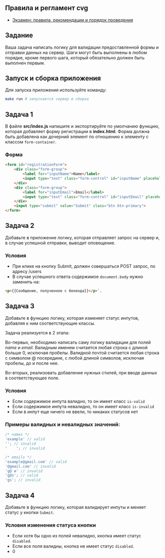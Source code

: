 ## Правила и регламент   cvg

- [Экзамен: правила, рекомендации и порядок проведения](https://hexly.notion.site/d9289c18871c44508bc7c7f05a51d94f)

## Задание

Ваша задача написать логику для валидации предоставленной формы и отправки данных на сервер. Шаги могут быть выполнены в любом порядке, кроме первого шага, который обязательно должен быть выполнен первым.

## Запуск и сборка приложения

Для запуска приложения используйте команду:

```bash
make run # запускается сервер и сборка
```

## Задача 1

В файле **src/index.js** напишите и экспортируйте по умолчанию функцию, которая добавляет форму регистрации в **index.html**. Форма должна быть добавлена как дочерний элемент по отношению к элементу с классом `form-container`.

### Форма

```html
<form id="registrationForm">
    <div class="form-group">
        <label for="inputName">Name</label>
        <input type="text" class="form-control" id="inputName" placeholder="Введите ваше имя" name="name" required>
    </div>
    <div class="form-group">
        <label for="inputEmail">Email</label>
        <input type="text" class="form-control" id="inputEmail" placeholder="Введите email" name="email" required>
    </div>
    <input type="submit" value="Submit" class="btn btn-primary">
</form>
```

## Задача 2

Добавьте в приложение логику, которая отправляет запрос на сервер и, в случае успешной отправки, выводит оповещение.

### Условия

- При клике на кнопку Submit, должен совершаться POST запрос, по адресу /users
- В случае успешного ответа содержимое `document.body` нужно заменить на:

```html
<p>{{Сообщение, полученное с бекенда}}</p>`.
```

## Задача 3

Добавьте в функцию логику, которая изменяет статус инпутов, добавляя к ним соответствующие классы.

Задача реализуется в 2 этапа:

Во-первых, необходимо написать саму логику валидации для полей *name* и *email*. Валидным именем считается любая строка с длиной больше 0, исключая пробелы. Валидной почтой считается любая строка с символом @ посередине, с любой длиной символов, исключая пробелы, до и после нее.

Во-вторых, реализовать добавление нужных стилей, при вводе данных в соответствующее поле.

### Условия

- Если содержимое инпута валидно, то он имеет класс `is-valid`
- Если содержимое инпута невалидно, то он имеет класс `is-invalid`
- Если в инпут еще ничего не ввели, то никаких статусов нет

### Примеры валидных и невалидных значений:

```javascript
/* names */
'example' // valid
''; // invalid
'    '; // invalid

/* emails */
'example@gmail.com' // valid
'@gmail.com' // invalid
'g@ и' // invalid
'g@s'; // valid
'gs'; // invalid
```

## Задача 4

Добавьте в функцию логику, которая валидирует инпуты и меняет статус у кнопки `Submit`.

### Условия изменения статуса кнопки

- Если хотя бы одно из полей невалидно, кнопка имеет статус `disabled`.
- Если все поля валидны, кнопка не имеет статус `disabled`.
- 0